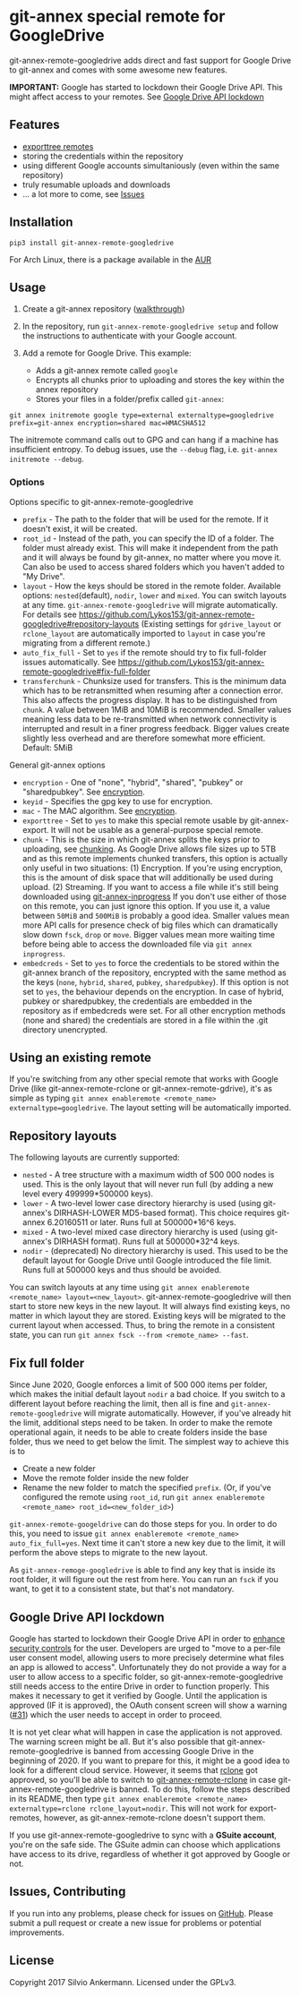 # git-annex special remote for GoogleDrive

git-annex-remote-googledrive adds direct and fast support for Google Drive to git-annex and comes with some awesome new features.

**IMPORTANT:** Google has started to lockdown their Google Drive API. This might affect access to your remotes. See [Google Drive API lockdown](https://github.com/Lykos153/git-annex-remote-googledrive#google-drive-api-lockdown)

## Features

* [exporttree remotes](https://git-annex.branchable.com/git-annex-export)
* storing the credentials within the repository
* using different Google accounts simultaniously (even within the same repository)
* truly resumable uploads and downloads
* ... a lot more to come, see [Issues](https://github.com/Lykos153/git-annex-remote-googledrive/issues)

## Installation
`pip3 install git-annex-remote-googledrive`

For Arch Linux, there is a package available in the [AUR](https://aur.archlinux.org/packages/git-annex-remote-googledrive)

## Usage

1. Create a git-annex repository ([walkthrough](https://git-annex.branchable.com/walkthrough/))
2. In the repository, run `git-annex-remote-googledrive setup` and follow the instructions to authenticate with your Google account.
3. Add a remote for Google Drive. This example:

   * Adds a git-annex remote called `google`
   * Encrypts all chunks prior to uploading and stores the key within the annex repository
   * Stores your files in a folder/prefix called `git-annex`:

```
git annex initremote google type=external externaltype=googledrive prefix=git-annex encryption=shared mac=HMACSHA512
```
The initremote command calls out to GPG and can hang if a machine has insufficient entropy. To debug issues, use the `--debug` flag, i.e. `git-annex initremote --debug`.

### Options
Options specific to git-annex-remote-googledrive
* `prefix` - The path to the folder that will be used for the remote. If it doesn't exist, it will be created.
* `root_id` - Instead of the path, you can specify the ID of a folder. The folder must already exist. This will make it independent from the path and it will always be found by git-annex, no matter where you move it. Can also be used to access shared folders which you haven't added to "My Drive".
* `layout` - How the keys should be stored in the remote folder. Available options: `nested`(default), `nodir`, `lower` and `mixed`.
             You can switch layouts at any time. `git-annex-remote-googledrive` will migrate automatically. For details see https://github.com/Lykos153/git-annex-remote-googledrive#repository-layouts
             (Existing settings for `gdrive_layout` or `rclone_layout` are automatically
              imported to `layout` in case you're migrating from a different remote.)
* `auto_fix_full` - Set to `yes` if the remote should try to fix full-folder issues automatically. 
                See https://github.com/Lykos153/git-annex-remote-googledrive#fix-full-folder
* `transferchunk` - Chunksize used for transfers. This is the minimum data which has to be retransmitted when resuming after a connection error. This also affects the progress display. It has to be distinguished from `chunk`. A value between 1MiB and 10MiB is recommended. Smaller values meaning less data to be re-transmitted when network connectivity is interrupted and result in a finer progress feedback. Bigger values create slightly less overhead and are therefore somewhat more efficient. Default: 5MiB

General git-annex options
* `encryption` - One of "none", "hybrid", "shared", "pubkey" or "sharedpubkey". See [encryption](https://git-annex.branchable.com/encryption/).
* `keyid` - Specifies the gpg key to use for encryption.
* `mac` - The MAC algorithm. See [encryption](https://git-annex.branchable.com/encryption/).
* `exporttree` - Set to `yes` to make this special remote usable by git-annex-export. It will not be usable as a general-purpose special remote.
* `chunk` - This is the size in which git-annex splits the keys prior to uploading, see [chunking](https://git-annex.branchable.com/chunking). As Google Drive allows file sizes up to 5TB and as this remote implements chunked transfers, this option is actually only useful in two situations: (1) Encryption. If you're using encryption, this is the amount of disk space that will additionally be used during upload. (2) Streaming. If you want to access a file while it's still being downloaded using [git-annex-inprogress](https://git-annex.branchable.com/git-annex-inprogress/)
If you don't use either of those on this remote, you can just ignore this option. If you use it, a value between `50MiB` and `500MiB` is probably a good idea. Smaller values mean more API calls for presence check of big files which can dramatically slow down `fsck`, `drop` or `move`. Bigger values mean more waiting time before being able to access the downloaded file via `git annex inprogress`.
* `embedcreds` - Set to `yes` to force the credentials to be stored within the git-annex branch of the repository, encrypted with the same method as the keys (`none`, `hybrid`, `shared`, `pubkey`, `sharedpubkey`). If this option is not set to `yes`, the behaviour depends on the encryption. In case of hybrid, pubkey or sharedpubkey, the credentials are embedded in the repository as if embedcreds were set. For all other encryption methods (none and shared) the credentials are stored in a file within the .git directory unencrypted.

## Using an existing remote
If you're switching from any other special remote that works with Google Drive (like git-annex-remote-rclone or git-annex-remote-gdrive), it's as simple as typing `git annex enableremote <remote_name> externaltype=googledrive`. The layout setting will be automatically imported.

## Repository layouts
The following layouts are currently supported:
* `nested` - A tree structure with a maximum width of 500 000 nodes is used. This is the only layout that will never run full (by adding a new level every 499999*500000 keys).
* `lower` - A two-level lower case directory hierarchy is used (using git-annex's DIRHASH-LOWER MD5-based format). This choice requires git-annex 6.20160511 or later. Runs full at 500000*16^6 keys.
* `mixed` - A two-level mixed case directory hierarchy is used (using git-annex's DIRHASH format). Runs full at 500000*32^4 keys.
* `nodir` - (deprecated) No directory hierarchy is used. This used to be the default layout for Google Drive until Google introduced the file limit. Runs full at 500000 keys and thus should be avoided.

You can switch layouts at any time using `git annex enableremote <remote_name> layout=<new_layout>`. git-annex-remote-googledrive will then start to store new keys in the new
layout. It will always find existing keys, no matter in which layout they are stored. Existing keys will be
migrated to the current layout when accessed. Thus, to bring the remote in a consistent state, you can run
`git annex fsck --from <remote_name> --fast`. 

## Fix full folder
Since June 2020, Google enforces a limit of 500 000 items per folder, which makes the initial default layout `nodir` a bad choice.
If you switch to a different layout before reaching the limit, then all is fine and `git-annex-remote-googledrive` will migrate automatically.
However, if you've already hit the limit, additional steps need to be taken. In order to make the remote operational again,
it needs to be able to create folders inside the base folder, thus we need to get below the limit. The simplest way to
achieve this is to

* Create a new folder
* Move the remote folder inside the new folder
* Rename the new folder to match the specified `prefix`. (Or, if you've configured the remote using `root_id`, run
  `git annex enableremote <remote_name> root_id=<new_folder_id>`)
  
`git-annex-remote-googeldrive` can do those steps for you. In order to do this,
you need to issue `git annex enableremote <remote_name> auto_fix_full=yes`. Next time it can't store a new key
due to the limit, it will perform the above steps to migrate to the new layout.
  
As `git-annex-remoge-googledrive` is able to find any key that is inside its root folder, it will figure out the rest from here.
You can run an `fsck` if you want, to get it to a consistent state, but that's not mandatory.


## Google Drive API lockdown
Google has started to lockdown their Google Drive API in order to [enhance security controls](https://cloud.google.com/blog/products/identity-security/enhancing-security-controls-for-google-drive-third-party-apps) for the user. Developers are urged to "move to a per-file user consent model, allowing users to more precisely determine what files an app is allowed to access". Unfortunately they do not provide a way for a user to allow access to a specific folder, so git-annex-remote-googledrive still needs access to the entire Drive in order to function properly. This makes it necessary to get it verified by Google. Until the application is approved (IF it is approved), the OAuth consent screen will show a warning ([#31](https://github.com/Lykos153/git-annex-remote-googledrive/issues/31)) which the user needs to accept in order to proceed.

It is not yet clear what will happen in case the application is not approved. The warning screen might be all. But it's also possible that git-annex-remote-googledrive is banned from accessing Google Drive in the beginning of 2020. If you want to prepare for this, it might be a good idea to look for a different cloud service. However, it seems that [rclone](https://rclone.org) got approved, so you'll be able to switch to [git-annex-remote-rclone](https://github.com/DanielDent/git-annex-remote-rclone) in case git-annex-remote-googledrive is banned. To do this, follow the steps described in its README, then type `git annex enableremote <remote_name> externaltype=rclone rclone_layout=nodir`. This will not work for export-remotes, however, as git-annex-remote-rclone doesn't support them.

If you use git-annex-remote-googledrive to sync with a **GSuite account**, you're on the safe side. The GSuite admin can choose which applications have access to its drive, regardless of whether it got approved by Google or not.


## Issues, Contributing

If you run into any problems, please check for issues on [GitHub](https://github.com/Lykos153/git-annex-remote-gdrive/issues).
Please submit a pull request or create a new issue for problems or potential improvements.

## License

Copyright 2017 Silvio Ankermann. Licensed under the GPLv3.
